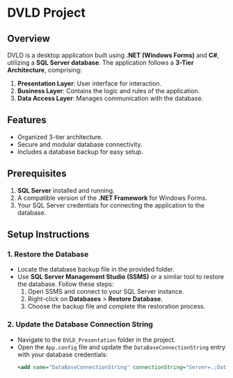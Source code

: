 # DVLD Project

## Overview
DVLD is a desktop application built using **.NET (Windows Forms)** and **C#**, utilizing a **SQL Server database**. The application follows a **3-Tier Architecture**, comprising:

1. **Presentation Layer**: User interface for interaction.
2. **Business Layer**: Contains the logic and rules of the application.
3. **Data Access Layer**: Manages communication with the database.

## Features
- Organized 3-tier architecture.
- Secure and modular database connectivity.
- Includes a database backup for easy setup.

## Prerequisites
1. **SQL Server** installed and running.
2. A compatible version of the **.NET Framework** for Windows Forms.
3. Your SQL Server credentials for connecting the application to the database.

## Setup Instructions
### 1. Restore the Database
- Locate the database backup file in the provided folder.
- Use **SQL Server Management Studio (SSMS)** or a similar tool to restore the database. Follow these steps:
  1. Open SSMS and connect to your SQL Server instance.
  2. Right-click on **Databases** > **Restore Database**.
  3. Choose the backup file and complete the restoration process.

### 2. Update the Database Connection String
- Navigate to the `DVLD_Presentation` folder in the project.
- Open the `App.config` file and update the `DataBaseConnectionString` entry with your database credentials:
  ```xml
  <add name="DataBaseConnectionString" connectionString="Server=.;Database=DVLD;User Id=your-username;Password=your-password;"/>
